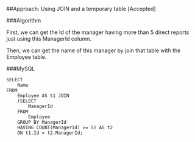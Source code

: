 ##Approach: 
Using JOIN and a temporary table [Accepted]

###Algorithm

First, we can get the Id of the manager having more than 5 direct reports just using this ManagerId column.

Then, we can get the name of this manager by join that table with the Employee table.

###MySQL
<pre><code>SELECT
    Name
FROM
    Employee AS t1 JOIN
    (SELECT
        ManagerId
    FROM
        Employee
    GROUP BY ManagerId
    HAVING COUNT(ManagerId) >= 5) AS t2
    ON t1.Id = t2.ManagerId;</code></pre>